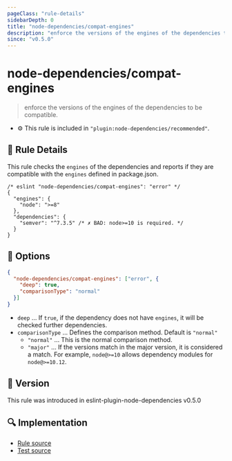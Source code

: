 ```yaml
---
pageClass: "rule-details"
sidebarDepth: 0
title: "node-dependencies/compat-engines"
description: "enforce the versions of the engines of the dependencies to be compatible."
since: "v0.5.0"
---
```


# node-dependencies/compat-engines

> enforce the versions of the engines of the dependencies to be compatible.

- :gear: This rule is included in `"plugin:node-dependencies/recommended"`.

## :book: Rule Details

This rule checks the `engines` of the dependencies and reports if they are compatible with the `engines` defined in package.json.

```jsonc
/* eslint "node-dependencies/compat-engines": "error" */
{
  "engines": {
    "node": ">=8"
  },
  "dependencies": {
    "semver": "^7.3.5" /* ✗ BAD: node>=10 is required. */
  }
}
```

## :wrench: Options

```json
{
  "node-dependencies/compat-engines": ["error", {
    "deep": true,
    "comparisonType": "normal"
  }]
}
```

- `deep` ... If `true`, if the dependency does not have `engines`, it will be checked further dependencies.
- `comparisonType` ... Defines the comparison method. Default is `"normal"`
  - `"normal"` ... This is the normal comparison method.
  - `"major"` ... If the versions match in the major version, it is considered a match. For example, `node@>=10` allows dependency modules for `node@>=10.12`.

## :rocket: Version

This rule was introduced in eslint-plugin-node-dependencies v0.5.0

## :mag: Implementation

- [Rule source](https://github.com/ota-meshi/eslint-plugin-node-dependencies/blob/main/lib/rules/compat-engines.ts)
- [Test source](https://github.com/ota-meshi/eslint-plugin-node-dependencies/blob/main/tests/lib/rules/compat-engines.ts)
